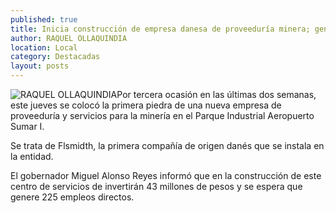 ```yaml
---
published: true
title: Inicia construcción de empresa danesa de proveeduría minera; generará 225 empleos directos
author: RAQUEL OLLAQUINDIA
location: Local
category: Destacadas
layout: posts
---
```


![RAQUEL OLLAQUINDIA](http://i.imgur.com/zqAq4Eqm.jpg)Por tercera ocasión en las últimas dos semanas, este jueves se colocó la primera piedra de una nueva empresa de proveeduría y servicios para la minería en el Parque Industrial Aeropuerto Sumar I. 

Se trata de Flsmidth, la primera compañía de origen danés que se instala en la entidad.

El gobernador Miguel Alonso Reyes informó que en la construcción de este centro de servicios de invertirán 43 millones de pesos y se espera que genere 225 empleos directos.
